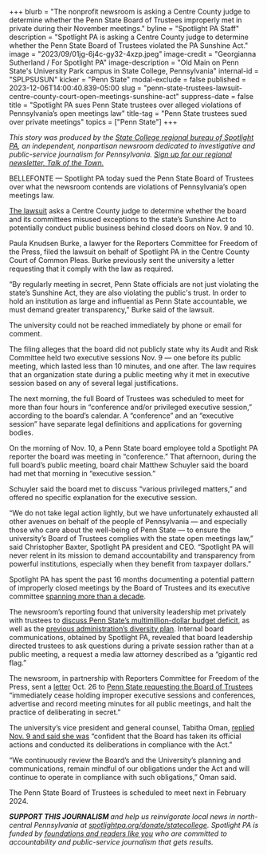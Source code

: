+++
blurb = "The nonprofit newsroom is asking a Centre County judge to determine whether the Penn State Board of Trustees improperly met in private during their November meetings."
byline = "Spotlight PA Staff"
description = "Spotlight PA is asking a Centre County judge to determine whether the Penn State Board of Trustees violated the PA Sunshine Act."
image = "2023/09/01jg-6j4c-gy32-4xzp.jpeg"
image-credit = "Georgianna Sutherland / For Spotlight PA"
image-description = "Old Main on Penn State's University Park campus in State College, Pennsylvania"
internal-id = "SPLPSUSUN"
kicker = "Penn State"
modal-exclude = false
published = 2023-12-06T14:00:40.839-05:00
slug = "penn-state-trustees-lawsuit-centre-county-court-open-meetings-sunshine-act"
suppress-date = false
title = "Spotlight PA sues Penn State trustees over alleged violations of Pennsylvania’s open meetings law"
title-tag = "Penn State trustees sued over private meetings"
topics = ["Penn State"]
+++

<em>This story was produced by the </em><a href="https://www.spotlightpa.org/statecollege"><em>State College regional bureau of Spotlight PA</em></a><em>, an independent, nonpartisan newsroom dedicated to investigative and public-service journalism for Pennsylvania. </em><a href="https://www.spotlightpa.org/newsletters/talkofthetown"><em>Sign up for our regional newsletter, Talk of the Town.</em></a>

BELLEFONTE — Spotlight PA today sued the Penn State Board of Trustees over what the newsroom contends are violations of Pennsylvania’s open meetings law.

<a href="https://files.data.spotlightpa.org/uploads/01jq/1fzb/spotlight-pa-v-psu-board-of-trustees.pdf">The lawsuit</a> asks a Centre County judge to determine whether the board and its committees misused exceptions to the state’s Sunshine Act to potentially conduct public business behind closed doors on Nov. 9 and 10.

Paula Knudsen Burke, a lawyer for the Reporters Committee for Freedom of the Press, filed the lawsuit on behalf of Spotlight PA in the Centre County Court of Common Pleas. Burke previously sent the university a letter requesting that it comply with the law as required.

“By regularly meeting in secret, Penn State officials are not just violating the state’s Sunshine Act, they are also violating the public&#39;s trust. In order to hold an institution as large and influential as Penn State accountable, we must demand greater transparency,” Burke said of the lawsuit.

The university could not be reached immediately by phone or email for comment.

<script src="https://www.spotlightpa.org/embed.js" async></script><div data-spl-embed-version="1" data-spl-src="https://www.spotlightpa.org/embeds/newsletter/?cta=Sign%20up%20for%20our%20new%20regional%20newsletter%2C%20%3Cb%3ETalk%20of%20the%20Town%3C%2Fb%3E%2C%20and%20get%20all%20the%20news%20and%20notes%20from%20State%20College%20and%20north-central%20PA.&button=Sign%20Up%20Now&preselect=state_college&eyebrow=DON'T%20MISS%20A%20BEAT"></div>

The filing alleges that the board did not publicly state why its Audit and Risk Committee held two executive sessions Nov. 9 — one before its public meeting, which lasted less than 10 minutes, and one after. The law requires that an organization state during a public meeting why it met in executive session based on any of several legal justifications.

The next morning, the full Board of Trustees was scheduled to meet for more than four hours in “conference and/or privileged executive session,” according to the board’s calendar. A “conference” and an “executive session” have separate legal definitions and applications for governing bodies.

On the morning of Nov. 10, a Penn State board employee told a Spotlight PA reporter the board was meeting in “conference.” That afternoon, during the full board’s public meeting, board chair Matthew Schuyler said the board had met that morning in “executive session.”

Schuyler said the board met to discuss “various privileged matters,” and offered no specific explanation for the executive session.

“We do not take legal action lightly, but we have unfortunately exhausted all other avenues on behalf of the people of Pennsylvania — and especially those who care about the well-being of Penn State — to ensure the university’s Board of Trustees complies with the state open meetings law,” said Christopher Baxter, Spotlight PA president and CEO. “Spotlight PA will never relent in its mission to demand accountability and transparency from powerful institutions, especially when they benefit from taxpayer dollars.”

Spotlight PA has spent the past 16 months documenting a potential pattern of improperly closed meetings by the Board of Trustees and its executive committee <a href="https://www.spotlightpa.org/statecollege/2022/09/penn-state-board-of-trustees-sunshine-act-public-meetings/">spanning more than a decade</a>.

The newsroom’s reporting found that university leadership met privately with trustees to <a href="https://www.spotlightpa.org/statecollege/2023/05/penn-state-budget-deficit-trustees-sunshine-act/">discuss Penn State’s multimillion-dollar budget deficit</a>, as well as the <a href="https://www.spotlightpa.org/statecollege/2022/12/penn-state-trustee-secret-meeting-barron-diversity/">previous administration’s diversity plan</a>. Internal board communications, obtained by Spotlight PA, revealed that board leadership directed trustees to ask questions during a private session rather than at a public meeting, a request a media law attorney described as a “gigantic red flag.”

The newsroom, in partnership with Reporters Committee for Freedom of the Press, sent a <a href="https://files.data.spotlightpa.org/uploads/01jk/zgc5/10.26.23-psu-ltr.pdf">letter</a> Oct. 26 to <a href="https://www.spotlightpa.org/statecollege/2023/10/penn-state-board-trustees-open-meetings-spotlight-pennsylvania/">Penn State requesting the Board of Trustees</a> “immediately cease holding improper executive sessions and conferences, advertise and record meeting minutes for all public meetings, and halt the practice of deliberating in secret.”

The university’s vice president and general counsel, Tabitha Oman, <a href="https://files.data.spotlightpa.org/uploads/01jq/1e3m/2023.11.09-to-letter-to-reporters-committee.pdf">replied Nov. 9 and said she was</a> “confident that the Board has taken its official actions and conducted its deliberations in compliance with the Act.”

“We continuously review the Board’s and the University’s planning and communications, remain mindful of our obligations under the Act and will continue to operate in compliance with such obligations,” Oman said.

The Penn State Board of Trustees is scheduled to meet next in February 2024.

<script src="https://www.spotlightpa.org/embed.js" async></script><div data-spl-embed-version="1" data-spl-src="https://www.spotlightpa.org/embeds/donate/"></div>

<strong><em>SUPPORT THIS JOURNALISM </em></strong><em>and help us reinvigorate local news in north-central Pennsylvania at </em><a href="http://spotlightpa.org/donate/statecollege"><em>spotlightpa.org/donate/statecollege</em></a><em>. Spotlight PA is funded by </em><a href="https://www.spotlightpa.org/support"><em>foundations and readers like you</em></a><em> who are committed to accountability and public-service journalism that gets results.</em>

